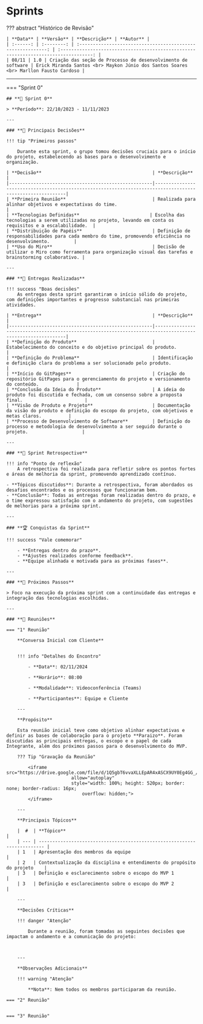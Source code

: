 # **Sprints**

??? abstract "Histórico de Revisão"

    | **Data** | **Versão** | **Descrição** | **Autor** |
    | :------: | :--------: | :----------------------------------------------------------: | :----------------------------------------------------------------------------------: |
    | 08/11 | 1.0 | Criação das seção de Processo de desenvolvimento de software | Erick Miranda Santos <br> Maykon Júnio dos Santos Soares <br> Marllon Fausto Cardoso |

---

=== "Sprint 0"

    ## **🚀 Sprint 0**

    > **Período**: 22/10/2023 - 11/11/2023

    ---

    ### **🔑 Principais Decisões**

    !!! tip "Primeiros passos"

        Durante esta sprint, o grupo tomou decisões cruciais para o início do projeto, estabelecendo as bases para o desenvolvimento e organização.

    | **Decisão**                                         | **Descrição**                                                                                             |
    |-----------------------------------------------------|-----------------------------------------------------------------------------------------------------------|
    | **Primeira Reunião**                                | Realizada para alinhar objetivos e expectativas do time.                                                  |
    | **Tecnologias Definidas**                          | Escolha das tecnologias a serem utilizadas no projeto, levando em conta os requisitos e a escalabilidade.  |
    | **Distribuição de Papéis**                          | Definição de responsabilidades para cada membro do time, promovendo eficiência no desenvolvimento.         |
    | **Uso do Miro**                                     | Decisão de utilizar o Miro como ferramenta para organização visual das tarefas e brainstorming colaborativo. |

    ---

    ### **🎯 Entregas Realizadas**

    !!! success "Boas decisões"
        As entregas desta sprint garantiram o início sólido do projeto, com definições importantes e progresso substancial nas primeiras atividades.

    | **Entrega**                                         | **Descrição**                                                                                             |
    |-----------------------------------------------------|-----------------------------------------------------------------------------------------------------------|
    | **Definição do Produto**                            | Estabelecimento do conceito e do objetivo principal do produto.                                           |
    | **Definição do Problema**                           | Identificação e definição clara do problema a ser solucionado pelo produto.                               |
    | **Início do GitPages**                              | Criação do repositório GitPages para o gerenciamento do projeto e versionamento do conteúdo.              |
    | **Conclusão da Ideia do Produto**                   | A ideia do produto foi discutida e fechada, com um consenso sobre a proposta final.                       |
    | **Visão de Produto e Projeto**                      | Documentação da visão do produto e definição do escopo do projeto, com objetivos e metas claros.          |
    | **Processo de Desenvolvimento de Software**         | Definição do processo e metodologia de desenvolvimento a ser seguido durante o projeto.                    |

    ---

    ### **🧐 Sprint Retrospective**

    !!! info "Ponto de reflexão"
        A retrospectiva foi realizada para refletir sobre os pontos fortes e áreas de melhoria da sprint, promovendo aprendizado contínuo.

    - **Tópicos discutidos**: Durante a retrospectiva, foram abordados os desafios encontrados e os processos que funcionaram bem.
    - **Conclusão**: Todas as entregas foram realizadas dentro do prazo, e o time expressou satisfação com o andamento do projeto, com sugestões de melhorias para a próxima sprint.

    ---

    ### **🏆 Conquistas da Sprint**

    !!! success "Vale comemorar"

        - **Entregas dentro do prazo**.
        - **Ajustes realizados conforme feedback**.
        - **Equipe alinhada e motivada para as próximas fases**.

    ---

    ### **📌 Próximos Passos**

    > Foco na execução da próxima sprint com a continuidade das entregas e integração das tecnologias escolhidas.

    ---

    ### **🤝 Reuniões**

    === "1° Reunião"

        **Conversa Inicial com Cliente**


        !!! info "Detalhes do Encontro"

            - **Data**: 02/11/2024

            - **Horário**: 08:00

            - **Modalidade**: Videoconferência (Teams)

            - **Participantes**: Equipe e Cliente

        ---

        **Propósito**

        Esta reunião inicial teve como objetivo alinhar expectativas e definir as bases de colaboração para o projeto **Paraizo**. Foram discutidas as principais entregas, o escopo e o papel de cada Integrante, além dos próximos passos para o desenvolvimento do MVP.

        ??? Tip "Gravação da Reunião"

            <iframe src="https://drive.google.com/file/d/1Q5gbT6vvaXLLEpAR4xASCX9UY0Eg4GG_/preview"
                            allow="autoplay"
                            style="width: 100%; height: 520px; border: none; border-radius: 16px;
                                overflow: hidden;">
            </iframe>

        ---

        **Principais Tópicos**

        |  #  | **Tópico**                                                               |
        | --- | ------------------------------------------------------------------------ |
        | 1   | Apresentação dos membros da equipe                                       |
        | 2   | Contextualização da disciplina e entendimento do propósito do projeto    |
        | 3   | Definição e esclarecimento sobre o escopo do MVP 1                       |
        | 3   | Definição e esclarecimento sobre o escopo do MVP 2                       |

        ---

        **Decisões Críticas**

        !!! danger "Atenção"

            Durante a reunião, foram tomadas as seguintes decisões que impactam o andamento e a comunicação do projeto:



        ---

        **Observações Adicionais**

        !!! warning "Atenção"

            **Nota**: Nem todos os membros participaram da reunião.

    === "2° Reunião"


    === "3° Reunião"
